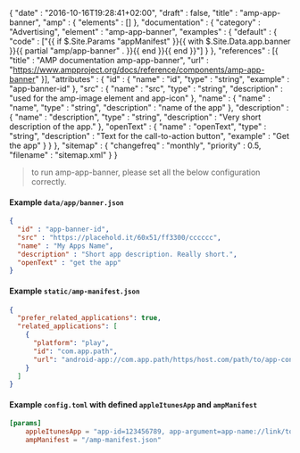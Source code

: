 {
    "date" : "2016-10-16T19:28:41+02:00",
    "draft" : false,
    "title" : "amp-app-banner",
    "amp" : {
        "elements" : []
    },
    "documentation" : {
        "category" : "Advertising",
        "element" : "amp-app-banner",
        "examples" : {
            "default" : {
                "code" : ["{{ if $.Site.Params \"appManifest\" }}{{ with $.Site.Data.app.banner }}{{ partial \"amp/app-banner\" . }}{{ end }}{{ end }}"]
            }
        },
        "references" : [{
            "title" : "AMP documentation amp-app-banner",
            "url" : "https://www.ampproject.org/docs/reference/components/amp-app-banner"
        }],
        "attributes" : {
            "id" : {
               "name" : "id",
               "type" : "string",
               "example" : "app-banner-id"
            },
            "src" : {
               "name" : "src",
               "type" : "string",
               "description" : "used for the amp-image element and app-icon"
            },
             "name" : {
                "name" : "name",
                "type" : "string",
                "description" : "name of the app"
             },
              "description" : {
                 "name" : "description",
                 "type" : "string",
                 "description" : "Very short description of the app."
              },
              "openText" : {
                   "name" : "openText",
                   "type" : "string",
                   "description" : "Text for the call-to-action button",
                   "example" : "Get the app"
              }
        }
    },
    "sitemap" : {
      "changefreq" : "monthly",
      "priority" : 0.5,
      "filename" : "sitemap.xml"
    }
}

> to run amp-app-banner, please set all the below configuration correctly.

#### Example `data/app/banner.json`

```json
{
  "id" : "app-banner-id",
  "src" : "https://placehold.it/60x51/ff3300/cccccc",
  "name" : "My Apps Name",
  "description" : "Short app description. Really short.",
  "openText" : "get the app"
}
```

#### Example `static/amp-manifest.json`

```json
{
  "prefer_related_applications": true,
  "related_applications": [
    {
      "platform": "play",
      "id": "com.app.path",
      "url": "android-app://com.app.path/https/host.com/path/to/app-content"
    }
  ]
}
```

#### Example `config.toml` with defined `appleItunesApp` and `ampManifest`

```toml
[params]
    appleItunesApp = "app-id=123456789, app-argument=app-name://link/to/app-content"
    ampManifest = "/amp-manifest.json"
```
